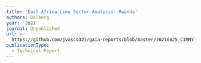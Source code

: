 ```yaml
---
title: 'East Africa Lime Sector Analysis: Rwanda'
authors: Dalberg
year: '2021'
journal: Unpublished
url: >-
  https://github.com/jvasco323/gaia-reports/blob/master/20210825_CIMMYT%20lime%20sector%20analysis_Rwanda%20report_vF.pdf
publicationType:
  - Technical Report
---
```


